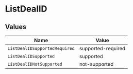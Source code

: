 # ListDealID


## Values

| Name                          | Value                         |
| ----------------------------- | ----------------------------- |
| `ListDealIDSupportedRequired` | supported-required            |
| `ListDealIDSupported`         | supported                     |
| `ListDealIDNotSupported`      | not-supported                 |